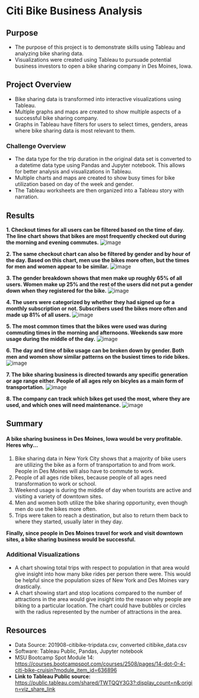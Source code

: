 # Citi Bike Business Analysis

## Purpose
- The purpose of this project is to demonstrate skills using Tableau and analyzing bike sharing data. 
- Visualizations were created using Tableau to pursuade potential business investors to open a bike sharing company in Des Moines, Iowa. 

## Project Overview
- Bike sharing data is transformed into interactive visualizations using Tableau. 
- Multiple graphs and maps are created to show multiple aspects of a successful bike sharing company. 
- Graphs in Tableau have filters for users to select times, genders, areas where bike sharing data is most relevant to them. 


### Challenge Overview
- The data type for the trip duration in the original data set is converted to a datetime data type using Pandas and Jupyter notebook. This allows for better analysis and visualizations in Tableau. 
- Multiple charts and maps are created to show busy times for bike utilization based on day of the week and gender. 
- The Tableau worksheets are then organized into a Tableau story with narration. 

## Results
**1. Checkout times for all users can be filtered based on the time of day. The line chart shows that bikes are most frequently checked out during the morning and evening commutes.**
![image](https://user-images.githubusercontent.com/104038813/189180077-031077b6-dd3d-4ae6-8c71-72bf34de51fd.png)

**2. The same checkout chart can also be filtered by gender and by hour of the day. Based on this chart, men use the bikes more often, but the times for men and women appear to be similar.**
![image](https://user-images.githubusercontent.com/104038813/189180647-b81d9343-533f-4fd7-829b-ee38bae94b03.png)

**3. The gender breakdown shows that men make up roughly 65% of all users. Women make up 25% and the rest of the users did not put a gender down when they registered for the bike.**
![image](https://user-images.githubusercontent.com/104038813/189180942-f79aba7e-8979-40b3-93fc-77bc609a946c.png)

**4. The users were categorized by whether they had signed up for a monthly subscription or not. Subscribers used the bikes more often and made up 81% of all users.**
![image](https://user-images.githubusercontent.com/104038813/189181422-8505b7e2-030c-4df2-a48c-09e63bed307c.png)

**5. The most common times that the bikes were used was during commuting times in the morning and afternoons. Weekends saw more usage during the middle of the day.** 
![image](https://user-images.githubusercontent.com/104038813/189181612-210fbbb4-ae61-4593-ad2f-b72079893f08.png)

**6. The day and time of bike usage can be broken down by gender. Both men and women show similar patterns on the busiest times to ride bikes.**
![image](https://user-images.githubusercontent.com/104038813/189182155-a12a7c69-8458-4c62-9557-a5e4dbdb10d2.png)

**7. The bike sharing business is directed towards any specific generation or age range either. People of all ages rely on bicyles as a main form of transportation.**
![image](https://user-images.githubusercontent.com/104038813/189182364-e8568b71-2f48-4642-9518-57f8caadc4a2.png)

**8. The company can track which bikes get used the most, where they are used, and which ones will need maintenance.**
![image](https://user-images.githubusercontent.com/104038813/189182511-160808b4-b843-4b88-905d-85690c00bc6c.png)

## Summary
#### A bike sharing business in Des Moines, Iowa would be very profitable. Heres why...

1. Bike sharing data in New York City shows that a majority of bike users are utilizing the bike as a form of transportation to and from work. People in Des Moines will also have to commute to work. 
2. People of all ages ride bikes, because people of all ages need transformation to work or school. 
3. Weekend usage is during the middle of day when tourists are active and visiting a variety of downtown sites.
4. Men and women both utilize the bike sharing opportunity, even though men do use the bikes more often. 
5. Trips were taken to reach a destination, but also to return them back to where they started, usually later in they day. 

**Finally, since people in Des Moines travel for work and visit downtown sites, a bike sharing business would be successful.**

### Additional Visualizations
- A chart showing total trips with respect to population in that area would give insight into how many bike rides per person there were. This would be helpful since the population sizes of New York and Des Moines vary drastically. 
- A chart showing start and stop locations compared to the number of attractions in the area would give insight into the reason why people are biking to a particular location. The chart could have bubbles or circles with the radius represented by the number of attractions in the area.

## Resources
- Data Source: 201908-citibike-tripdata.csv, converted citibike_data.csv
- Software:  Tableau Public, Pandas, Jupyter notebook
- MSU Bootcamp Spot Module 14: https://courses.bootcampspot.com/courses/2508/pages/14-dot-0-4-citi-bike-cruisin?module_item_id=636896
- **Link to Tableau Public source:** https://public.tableau.com/shared/TWTQQY3G3?:display_count=n&:origin=viz_share_link






